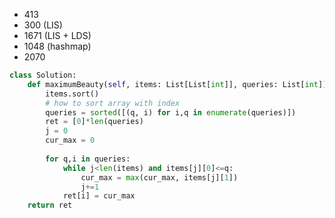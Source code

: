 - 413
- 300 (LIS)
- 1671 (LIS + LDS)
- 1048 (hashmap)
- 2070 
```python
class Solution:
	def maximumBeauty(self, items: List[List[int]], queries: List[int]) -> List[int]:
		items.sort()
		# how to sort array with index
		queries = sorted([(q, i) for i,q in enumerate(queries)])
		ret = [0]*len(queries)
		j = 0
		cur_max = 0
		
		for q,i in queries:
			while j<len(items) and items[j][0]<=q:
				cur_max = max(cur_max, items[j][1])
				j+=1
			ret[i] = cur_max
	return ret
```